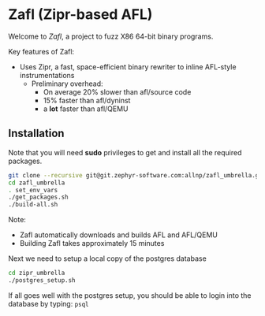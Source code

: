 # Zafl (Zipr-based AFL)

Welcome to *Zafl*, a project to fuzz X86 64-bit binary programs. 

Key features of Zafl:
* Uses Zipr, a fast, space-efficient binary rewriter to inline AFL-style instrumentations
  * Preliminary overhead: 
     * On average 20% slower than afl/source code
     * 15% faster than afl/dyninst
     * a **lot** faster than afl/QEMU

## Installation
Note that you will need **sudo** privileges to get and install all the required packages.
```bash
git clone --recursive git@git.zephyr-software.com:allnp/zafl_umbrella.git
cd zafl_umbrella
. set_env_vars
./get_packages.sh
./build-all.sh
```
Note:
* Zafl automatically downloads and builds AFL and AFL/QEMU
* Building Zafl takes approximately 15 minutes

Next we need to setup a local copy of the postgres database
```bash
cd zipr_umbrella
./postgres_setup.sh
```

If all goes well with the postgres setup, you should be able to login into the database by typing: ```psql``` 
